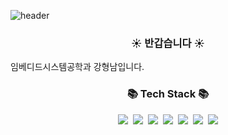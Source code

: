 ![header](https://capsule-render.vercel.app/api?text=안녕하세요&animation=fadeIn)

<h3 align="center">☀️ 반갑습니다 ☀️</h3>
<text align="center">임베디드시스템공학과 강형남입니다.</text>
<h3 align="center">📚 Tech Stack 📚</h3>
<p align="center">
<img src="https://img.shields.io/badge/C-A8B9CC?style=flat-square&logoColor=white"/>&nbsp
<img src="https://img.shields.io/badge/JAVA-007396?style=for-the-badge&logo=java&logoColor=white">&nbsp
<img src="https://img.shields.io/badge/Kotlin-7F52FF?style=for-the-badge&logo=Kotlin&logoColor=white">&nbsp
<img src="https://img.shields.io/badge/Arduino-00878F?style=for-the-badge&logo=Arduino&logoColor=white">&nbsp
<img src="https://img.shields.io/badge/RaspberryPi-A22846?style=for-the-badge&logo=RaspberryPi&logoColor=white">&nbsp
<img src="https://img.shields.io/badge/ROS-22314E?style=for-the-badge&logo=ROS&logoColor=white">&nbsp
<img src="https://img.shields.io/badge/Linux-FCC624?style=for-the-badge&logo=Linux&logoColor=white">


<!--
**sunkk8482/sunkk8482** is a ✨ _special_ ✨ repository because its `README.md` (this file) appears on your GitHub profile.

Here are some ideas to get you started:

- 🔭 I’m currently working on ...
- 🌱 I’m currently learning ...
- 👯 I’m looking to collaborate on ...
- 🤔 I’m looking for help with ...
- 💬 Ask me about ...
- 📫 How to reach me: ...
- 😄 Pronouns: ...
- ⚡ Fun fact: ...
-->
